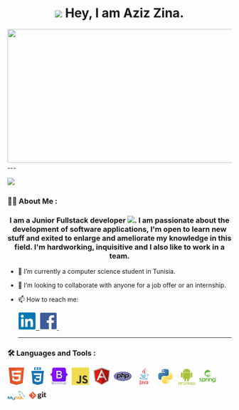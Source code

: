 
<div align="center">
  <h1><img src="https://media.giphy.com/media/hvRJCLFzcasrR4ia7z/giphy.gif" width="30px"/> Hey, I am Aziz Zina.
</div>

<div align="center">
  <img src="https://media.giphy.com/media/dWesBcTLavkZuG35MI/giphy.gif" width="600" height="300"/>
</div>
---

![](https://komarev.com/ghpvc/?username=aziz-zina&color=ff69b4)

### :woman_technologist: About Me :

<div align="center">
  <h3>
  I am a Junior Fullstack developer <img src="https://media.giphy.com/media/WUlplcMpOCEmTGBtBW/giphy.gif" width="30">. I am passionate about the development of software applications, I'm open to learn new stuff and exited to enlarge     and ameliorate my knowledge in this field. I'm hardworking, inquisitive and I also like to work in a team. 
  </h3>
</div>

- 🌱 I’m currently a computer science student in Tunisia.
  
  
- 👯 I’m looking to collaborate with anyone for a job offer or an internship.
  
  
- 📫 How to reach me:
  
  <a href="https://www.linkedin.com/in/aziz-zina/">
    <img src="https://github.com/devicons/devicon/blob/master/icons/linkedin/linkedin-original.svg" title="LinkedIn" alt="LinkedIn" width="40" height="40"/>&nbsp;
  </a>
  <a href="https://www.facebook.com/profile.php?id=100085389934932">
    <img src="https://github.com/devicons/devicon/blob/master/icons/facebook/facebook-original.svg" title="facebook" alt="facebook" width="40" height="40"/>&nbsp;
  </a>
  
  ---

### :hammer_and_wrench: Languages and Tools :
  
 <div>
    <img src="https://github.com/devicons/devicon/blob/master/icons/html5/html5-original.svg" title="HTML5" alt="HTML" width="40" height="40"/>&nbsp;
    <img src="https://github.com/devicons/devicon/blob/master/icons/css3/css3-plain-wordmark.svg"  title="CSS3" alt="CSS" width="40" height="40"/>&nbsp;
    <img src="https://github.com/devicons/devicon/blob/master/icons/bootstrap/bootstrap-original-wordmark.svg" title="bootstrap" alt="bootstrap" width="40" height="40"/>&nbsp;
    <img src="https://github.com/devicons/devicon/blob/master/icons/javascript/javascript-original.svg" title="JavaScript" alt="JavaScript" width="40" height="40"/>&nbsp;
    <img src="https://github.com/devicons/devicon/blob/master/icons/angularjs/angularjs-original.svg" title="AngularJs" alt="AngularJs" width="40" height="40"/>&nbsp;
    <img src="https://github.com/devicons/devicon/blob/master/icons/php/php-original.svg"  title="php" alt="php" width="40" height="40"/>&nbsp;
    <img src="https://github.com/devicons/devicon/blob/master/icons/java/java-original-wordmark.svg" title="Java" alt="Java" width="40" height="40"/>&nbsp;
    <img src="https://github.com/devicons/devicon/blob/master/icons/python/python-original.svg" title="python" alt="python" width="40" height="40"/>&nbsp;
    <img src="https://github.com/devicons/devicon/blob/master/icons/android/android-plain-wordmark.svg"  title="android" alt="android" width="40" height="40"/>&nbsp;
    <img src="https://github.com/devicons/devicon/blob/master/icons/spring/spring-original-wordmark.svg" title="Spring" alt="Spring" width="40" height="40"/>&nbsp;
    <img src="https://github.com/devicons/devicon/blob/master/icons/mysql/mysql-original-wordmark.svg" title="MySQL"  alt="MySQL" width="40" height="40"/>&nbsp;
    <img src="https://github.com/devicons/devicon/blob/master/icons/git/git-original-wordmark.svg" title="Git" **alt="Git" width="40" height="40"/>
</div>
